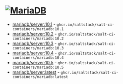 # [![MariaDB](https://github.com/saltstack/salt-ci-containers/actions/workflows/mariadb-containers.yml/badge.svg)](https://github.com/saltstack/salt-ci-containers/actions/workflows/mariadb-containers.yml)

- [mariadb/server:10.1](https://hub.docker.com/r/mariadb/server/tags?name=10.1) - `ghcr.io/saltstack/salt-ci-containers/mariadb:10.1`
- [mariadb/server:10.2](https://hub.docker.com/r/mariadb/server/tags?name=10.2) - `ghcr.io/saltstack/salt-ci-containers/mariadb:10.2`
- [mariadb/server:10.3](https://hub.docker.com/r/mariadb/server/tags?name=10.3) - `ghcr.io/saltstack/salt-ci-containers/mariadb:10.3`
- [mariadb/server:10.4](https://hub.docker.com/r/mariadb/server/tags?name=10.4) - `ghcr.io/saltstack/salt-ci-containers/mariadb:10.4`
- [mariadb/server:10.5](https://hub.docker.com/r/mariadb/server/tags?name=10.5) - `ghcr.io/saltstack/salt-ci-containers/mariadb:10.5`
- [mariadb/server:latest](https://hub.docker.com/r/mariadb/server/tags?name=latest) - `ghcr.io/saltstack/salt-ci-containers/mariadb:latest`
